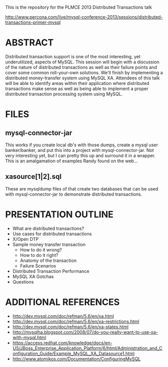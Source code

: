 This is the repository for the PLMCE 2013 Distributed Transactions talk

http://www.percona.com/live/mysql-conference-2013/sessions/distributed-transactions-primer-mysql

ABSTRACT
========

Distributed transaction support is one of the most interesting, yet
underutilized, aspects of MySQL. This session will begin with a
discussion of the nature of distributed transactions as well as their
failure points and cover some common roll-your-own solutions. We'll
finish by implementing a distributed money-transfer system using MySQL
XA. Attendees of this talk will be able to identify areas within their
application where distributed transactions make sense as well as being
able to implement a proper distributed transaction processing system
using MySQL.

FILES
=====

mysql-connector-jar
-------------------

This works if you create local db's with those
dumps, create a mysql user banker/banker, and put this into a project
with mysql-connector-jar.  Not very interesting yet, but I can pretty
this up and surround it in a wrapper.   This is an amalgamation of
examples Randy found on the web...

xasource[1|2].sql
-----------------

These are mysqldump files of that create two databases that can be
used with mysql-connector-jar to demonstrate distributed transactions.

PRESENTATION OUTLINE
====================

* What are distributed transactions?
* Use cases for distributed transactions
* X/Open DTP
* Sample money transfer transaction
  - How to do it wrong?
  - How to do it right?
  - Anatomy of the transaction
  - Failure Scenarios
* Distributed Transaction Performance
* MySQL XA Gotchas
* Questions


ADDITIONAL REFERENCES
=====================

* http://dev.mysql.com/doc/refman/5.6/en/xa.html
* http://dev.mysql.com/doc/refman/5.6/en/xa-restrictions.html
* http://dev.mysql.com/doc/refman/5.6/en/xa-states.html
* http://mysqlha.blogspot.com/2008/07/do-you-really-want-to-use-xa-with-mysql.html
* https://access.redhat.com/knowledge/docs/en-US/JBoss_Enterprise_Application_Platform/6/html/Administration_and_Configuration_Guide/Example_MySQL_XA_Datasource1.html
* http://www.atomikos.com/Documentation/ConfiguringMySQL


